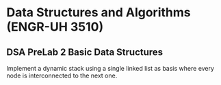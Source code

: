 
# Data Structures and Algorithms (ENGR-UH 3510)

## DSA PreLab 2 Basic Data Structures

Implement a dynamic stack using a single linked list as basis where every node is interconnected to the next one.
